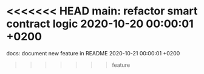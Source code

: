 <<<<<<< HEAD
main: refactor smart contract logic 2020-10-20 00:00:01 +0200
=======
docs: document new feature in README 2020-10-21 00:00:01 +0200
>>>>>>> feature
